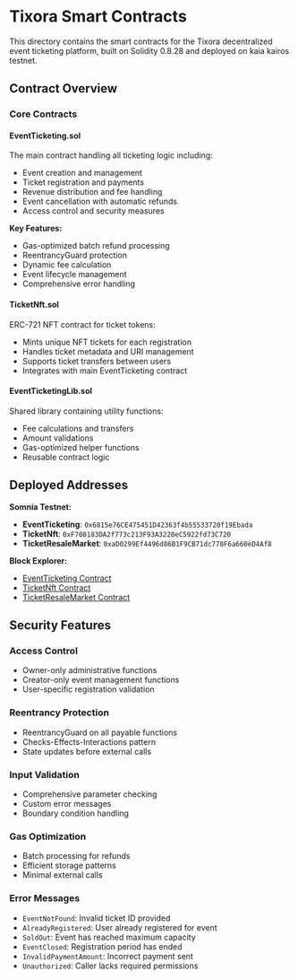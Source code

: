 # Tixora Smart Contracts

This directory contains the smart contracts for the Tixora decentralized event ticketing platform, built on Solidity 0.8.28 and deployed on kaia kairos testnet.

## Contract Overview

### Core Contracts

#### EventTicketing.sol
The main contract handling all ticketing logic including:
- Event creation and management
- Ticket registration and payments
- Revenue distribution and fee handling
- Event cancellation with automatic refunds
- Access control and security measures

**Key Features:**
- Gas-optimized batch refund processing
- ReentrancyGuard protection
- Dynamic fee calculation
- Event lifecycle management
- Comprehensive error handling

#### TicketNft.sol
ERC-721 NFT contract for ticket tokens:
- Mints unique NFT tickets for each registration
- Handles ticket metadata and URI management
- Supports ticket transfers between users
- Integrates with main EventTicketing contract

#### EventTicketingLib.sol
Shared library containing utility functions:
- Fee calculations and transfers
- Amount validations
- Gas-optimized helper functions
- Reusable contract logic

## Deployed Addresses

**Somnia Testnet:**
- **EventTicketing**: `0x6815e76CE475451D42363f4b55533720f19Ebada`
- **TicketNft**: `0xF708183DA2f773c213F93A3220eC5922fd73C720`
- **TicketResaleMarket**: `0xaD0299Ef4496d86B1F9CB71dc778F6a660eD4Af8`

**Block Explorer:**
- [EventTicketing Contract](https://kairos.kaiascan.io//address/0x6815e76CE475451D42363f4b55533720f19Ebada#code)
- [TicketNft Contract](https://kairos.kaiascan.io/address/0xF708183DA2f773c213F93A3220eC5922fd73C720#code)
- [TicketResaleMarket Contract](https://kairos.kaiascan.io/address/0xaD0299Ef4496d86B1F9CB71dc778F6a660eD4Af8#code)

## Security Features

### Access Control
- Owner-only administrative functions
- Creator-only event management functions
- User-specific registration validation

### Reentrancy Protection
- ReentrancyGuard on all payable functions
- Checks-Effects-Interactions pattern
- State updates before external calls

### Input Validation
- Comprehensive parameter checking
- Custom error messages
- Boundary condition handling

### Gas Optimization
- Batch processing for refunds
- Efficient storage patterns
- Minimal external calls

### Error Messages
- `EventNotFound`: Invalid ticket ID provided
- `AlreadyRegistered`: User already registered for event
- `SoldOut`: Event has reached maximum capacity
- `EventClosed`: Registration period has ended
- `InvalidPaymentAmount`: Incorrect payment sent
- `Unauthorized`: Caller lacks required permissions
